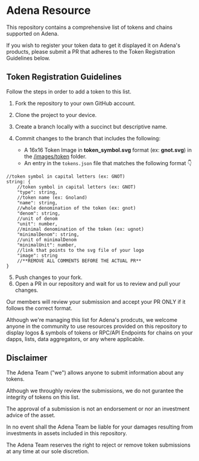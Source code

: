 
# Adena Resource

This repository contains a comprehensive list of tokens and chains supported on Adena.

If you wish to register your token data to get it displayed it on Adena's products, please submit a PR that adheres to the Token Registration Guidelines below.

## Token Registration Guidelines

Follow the steps in order to add a token to this list.

1.  Fork the repository to your own GitHub account.
2.  Clone the project to your device.
3.  Create a branch locally with a succinct but descriptive name.
4.  Commit changes to the branch that includes the following:

	- A 16x16 Token Image in **token_symbol.svg** format (ex: **gnot.svg**) in the [/images/token](https://github.com/onbloc/adena-resource/tree/main/images/token) folder.
	- An entry in the `tokens.json` file that matches the following format 👇

```jsonc
//token symbol in capital letters (ex: GNOT)
string: {
	//token symbol in capital letters (ex: GNOT)
	"type": string,
	//token name (ex: Gnoland)
	"name": string,
	//whole denomination of the token (ex: gnot)
	"denom": string,
	//unit of denom
	"unit": number,
	//minimal denomination of the token (ex: ugnot)
	"minimalDenom": string,
	//unit of minimalDenom
	"minimalUnit": number,
	//link that points to the svg file of your logo
	"image": string
	//**REMOVE ALL COMMENTS BEFORE THE ACTUAL PR**
}
```
5.  Push changes to your fork.
6.  Open a PR in our repository and wait for us to review and pull your changes.

Our members will review your submission and accept your PR ONLY if it follows the correct format.

Although we're managing this list for Adena's prodcuts, we welcome anyone in the community to use resources provided on this repository to display logos & symbols of tokens or RPC/API Endpoints for chains on your dapps, lists, data aggregators, or any where applicable.

## Disclaimer
The Adena Team ("we") allows anyone to submit information about any tokens.

Although we throughly review the submissions, we do not gurantee the integrity of tokens on this list.

The approval of a submission is not an endorsement or nor an investment advice of the asset.

In no event shall the Adena Team be liable for your damages resulting from investments in assets included in this repository.

The Adena Team reserves the right to reject or remove token submissions at any time at our sole discretion.
